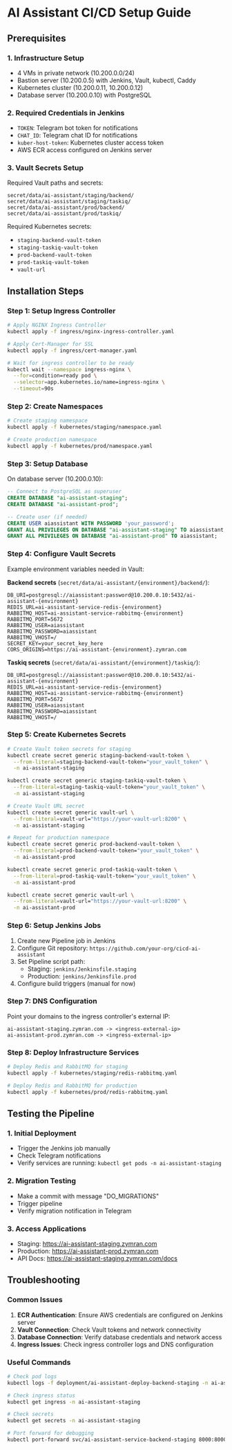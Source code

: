 # AI Assistant CI/CD Setup Guide

## Prerequisites

### 1. Infrastructure Setup
- 4 VMs in private network (10.200.0.0/24)
- Bastion server (10.200.0.5) with Jenkins, Vault, kubectl, Caddy
- Kubernetes cluster (10.200.0.11, 10.200.0.12)
- Database server (10.200.0.10) with PostgreSQL

### 2. Required Credentials in Jenkins
- `TOKEN`: Telegram bot token for notifications
- `CHAT_ID`: Telegram chat ID for notifications
- `kuber-host-token`: Kubernetes cluster access token
- AWS ECR access configured on Jenkins server

### 3. Vault Secrets Setup
Required Vault paths and secrets:
```
secret/data/ai-assistant/staging/backend/
secret/data/ai-assistant/staging/taskiq/
secret/data/ai-assistant/prod/backend/
secret/data/ai-assistant/prod/taskiq/
```

Required Kubernetes secrets:
- `staging-backend-vault-token`
- `staging-taskiq-vault-token`
- `prod-backend-vault-token`
- `prod-taskiq-vault-token`
- `vault-url`

## Installation Steps

### Step 1: Setup Ingress Controller
```bash
# Apply NGINX Ingress Controller
kubectl apply -f ingress/nginx-ingress-controller.yaml

# Apply Cert-Manager for SSL
kubectl apply -f ingress/cert-manager.yaml

# Wait for ingress controller to be ready
kubectl wait --namespace ingress-nginx \
  --for=condition=ready pod \
  --selector=app.kubernetes.io/name=ingress-nginx \
  --timeout=90s
```

### Step 2: Create Namespaces
```bash
# Create staging namespace
kubectl apply -f kubernetes/staging/namespace.yaml

# Create production namespace
kubectl apply -f kubernetes/prod/namespace.yaml
```

### Step 3: Setup Database
On database server (10.200.0.10):
```sql
-- Connect to PostgreSQL as superuser
CREATE DATABASE "ai-assistant-staging";
CREATE DATABASE "ai-assistant-prod";

-- Create user (if needed)
CREATE USER aiassistant WITH PASSWORD 'your_password';
GRANT ALL PRIVILEGES ON DATABASE "ai-assistant-staging" TO aiassistant;
GRANT ALL PRIVILEGES ON DATABASE "ai-assistant-prod" TO aiassistant;
```

### Step 4: Configure Vault Secrets
Example environment variables needed in Vault:

**Backend secrets** (`secret/data/ai-assistant/{environment}/backend/`):
```
DB_URI=postgresql://aiassistant:password@10.200.0.10:5432/ai-assistant-{environment}
REDIS_URL=ai-assistant-service-redis-{environment}
RABBITMQ_HOST=ai-assistant-service-rabbitmq-{environment}
RABBITMQ_PORT=5672
RABBITMQ_USER=aiassistant
RABBITMQ_PASSWORD=aiassistant
RABBITMQ_VHOST=/
SECRET_KEY=your_secret_key_here
CORS_ORIGINS=https://ai-assistant-{environment}.zymran.com
```

**Taskiq secrets** (`secret/data/ai-assistant/{environment}/taskiq/`):
```
DB_URI=postgresql://aiassistant:password@10.200.0.10:5432/ai-assistant-{environment}
REDIS_URL=ai-assistant-service-redis-{environment}
RABBITMQ_HOST=ai-assistant-service-rabbitmq-{environment}
RABBITMQ_PORT=5672
RABBITMQ_USER=aiassistant
RABBITMQ_PASSWORD=aiassistant
RABBITMQ_VHOST=/
```

### Step 5: Create Kubernetes Secrets
```bash
# Create Vault token secrets for staging
kubectl create secret generic staging-backend-vault-token \
  --from-literal=staging-backend-vault-token="your_vault_token" \
  -n ai-assistant-staging

kubectl create secret generic staging-taskiq-vault-token \
  --from-literal=staging-taskiq-vault-token="your_vault_token" \
  -n ai-assistant-staging

# Create Vault URL secret
kubectl create secret generic vault-url \
  --from-literal=vault-url="https://your-vault-url:8200" \
  -n ai-assistant-staging

# Repeat for production namespace
kubectl create secret generic prod-backend-vault-token \
  --from-literal=prod-backend-vault-token="your_vault_token" \
  -n ai-assistant-prod

kubectl create secret generic prod-taskiq-vault-token \
  --from-literal=prod-taskiq-vault-token="your_vault_token" \
  -n ai-assistant-prod

kubectl create secret generic vault-url \
  --from-literal=vault-url="https://your-vault-url:8200" \
  -n ai-assistant-prod
```

### Step 6: Setup Jenkins Jobs
1. Create new Pipeline job in Jenkins
2. Configure Git repository: `https://github.com/your-org/cicd-ai-assistant`
3. Set Pipeline script path:
   - Staging: `jenkins/Jenkinsfile.staging`
   - Production: `jenkins/Jenkinsfile.prod`
4. Configure build triggers (manual for now)

### Step 7: DNS Configuration
Point your domains to the ingress controller's external IP:
```
ai-assistant-staging.zymran.com -> <ingress-external-ip>
ai-assistant-prod.zymran.com -> <ingress-external-ip>
```

### Step 8: Deploy Infrastructure Services
```bash
# Deploy Redis and RabbitMQ for staging
kubectl apply -f kubernetes/staging/redis-rabbitmq.yaml

# Deploy Redis and RabbitMQ for production
kubectl apply -f kubernetes/prod/redis-rabbitmq.yaml
```

## Testing the Pipeline

### 1. Initial Deployment
- Trigger the Jenkins job manually
- Check Telegram notifications
- Verify services are running: `kubectl get pods -n ai-assistant-staging`

### 2. Migration Testing
- Make a commit with message "DO_MIGRATIONS"
- Trigger pipeline
- Verify migration notification in Telegram

### 3. Access Applications
- Staging: https://ai-assistant-staging.zymran.com
- Production: https://ai-assistant-prod.zymran.com
- API Docs: https://ai-assistant-staging.zymran.com/docs

## Troubleshooting

### Common Issues
1. **ECR Authentication**: Ensure AWS credentials are configured on Jenkins server
2. **Vault Connection**: Check Vault tokens and network connectivity
3. **Database Connection**: Verify database credentials and network access
4. **Ingress Issues**: Check ingress controller logs and DNS configuration

### Useful Commands
```bash
# Check pod logs
kubectl logs -f deployment/ai-assistant-deploy-backend-staging -n ai-assistant-staging

# Check ingress status
kubectl get ingress -n ai-assistant-staging

# Check secrets
kubectl get secrets -n ai-assistant-staging

# Port forward for debugging
kubectl port-forward svc/ai-assistant-service-backend-staging 8000:8000 -n ai-assistant-staging
```